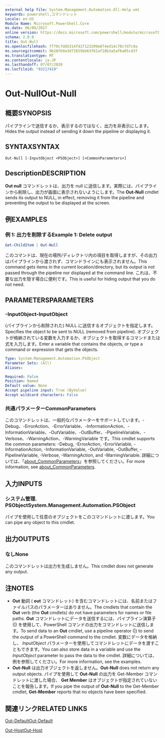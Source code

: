 ```yaml
---
external help file: System.Management.Automation.dll-Help.xml
keywords: powershell,コマンドレット
Locale: en-US
Module Name: Microsoft.PowerShell.Core
ms.date: 06/09/2017
online version: https://docs.microsoft.com/powershell/module/microsoft.powershell.core/out-null?view=powershell-7.1&WT.mc_id=ps-gethelp
schema: 2.0.0
title: Out-Null
ms.openlocfilehash: ff70c7dd5314fd1f123299e8f4ed14c70c7d7c9a
ms.sourcegitcommit: 9b28fb9a3d72655bb63f62af18b3a5af6a05cd3f
ms.translationtype: MT
ms.contentlocale: ja-JP
ms.lasthandoff: 07/07/2020
ms.locfileid: "93217419"
---
```

# <span data-ttu-id="876f0-103">Out-Null</span><span class="sxs-lookup"><span data-stu-id="876f0-103">Out-Null</span></span>

## <span data-ttu-id="876f0-104">概要</span><span class="sxs-lookup"><span data-stu-id="876f0-104">SYNOPSIS</span></span>
<span data-ttu-id="876f0-105">パイプラインで送信するか、表示するのではなく、出力を非表示にします。</span><span class="sxs-lookup"><span data-stu-id="876f0-105">Hides the output instead of sending it down the pipeline or displaying it.</span></span>

## <span data-ttu-id="876f0-106">SYNTAX</span><span class="sxs-lookup"><span data-stu-id="876f0-106">SYNTAX</span></span>

```
Out-Null [-InputObject <PSObject>] [<CommonParameters>]
```

## <span data-ttu-id="876f0-107">Description</span><span class="sxs-lookup"><span data-stu-id="876f0-107">DESCRIPTION</span></span>

<span data-ttu-id="876f0-108">**Out null** コマンドレットは、出力を null に送信します。実際には、パイプラインから削除し、出力が画面に表示されないようにします。</span><span class="sxs-lookup"><span data-stu-id="876f0-108">The **Out-Null** cmdlet sends its output to NULL, in effect, removing it from the pipeline and preventing the output to be displayed at the screen.</span></span>

## <span data-ttu-id="876f0-109">例</span><span class="sxs-lookup"><span data-stu-id="876f0-109">EXAMPLES</span></span>

### <span data-ttu-id="876f0-110">例 1: 出力を削除する</span><span class="sxs-lookup"><span data-stu-id="876f0-110">Example 1: Delete output</span></span>

```powershell
Get-ChildItem | Out-Null
```

<span data-ttu-id="876f0-111">このコマンドは、現在の場所/ディレクトリ内の項目を取得しますが、その出力はパイプラインから渡されず、コマンドラインにも表示されません。</span><span class="sxs-lookup"><span data-stu-id="876f0-111">This command gets items in the current location/directory, but its output is not passed through the pipeline nor displayed at the command line.</span></span>
<span data-ttu-id="876f0-112">これは、不要な出力を隠す場合に便利です。</span><span class="sxs-lookup"><span data-stu-id="876f0-112">This is useful for hiding output that you do not need.</span></span>

## <span data-ttu-id="876f0-113">PARAMETERS</span><span class="sxs-lookup"><span data-stu-id="876f0-113">PARAMETERS</span></span>

### <span data-ttu-id="876f0-114">-InputObject</span><span class="sxs-lookup"><span data-stu-id="876f0-114">-InputObject</span></span>

<span data-ttu-id="876f0-115">(パイプラインから削除された) NULL に送信するオブジェクトを指定します。</span><span class="sxs-lookup"><span data-stu-id="876f0-115">Specifies the object to be sent to NULL (removed from pipeline).</span></span>
<span data-ttu-id="876f0-116">オブジェクトが格納されている変数を入力するか、オブジェクトを取得するコマンドまたは式を入力します。</span><span class="sxs-lookup"><span data-stu-id="876f0-116">Enter a variable that contains the objects, or type a command or expression that gets the objects.</span></span>

```yaml
Type: System.Management.Automation.PSObject
Parameter Sets: (All)
Aliases:

Required: False
Position: Named
Default value: None
Accept pipeline input: True (ByValue)
Accept wildcard characters: False
```

### <span data-ttu-id="876f0-117">共通パラメーター</span><span class="sxs-lookup"><span data-stu-id="876f0-117">CommonParameters</span></span>

<span data-ttu-id="876f0-118">このコマンドレットは、一般的なパラメーターをサポートしています。-Debug、-ErrorAction、-ErrorVariable、-InformationAction、-InformationVariable、-OutVariable、-OutBuffer、-PipelineVariable、-Verbose、-WarningAction、-WarningVariable です。</span><span class="sxs-lookup"><span data-stu-id="876f0-118">This cmdlet supports the common parameters: -Debug, -ErrorAction, -ErrorVariable, -InformationAction, -InformationVariable, -OutVariable, -OutBuffer, -PipelineVariable, -Verbose, -WarningAction, and -WarningVariable.</span></span> <span data-ttu-id="876f0-119">詳細については、「[about_CommonParameters](https://go.microsoft.com/fwlink/?LinkID=113216)」を参照してください。</span><span class="sxs-lookup"><span data-stu-id="876f0-119">For more information, see [about_CommonParameters](https://go.microsoft.com/fwlink/?LinkID=113216).</span></span>

## <span data-ttu-id="876f0-120">入力</span><span class="sxs-lookup"><span data-stu-id="876f0-120">INPUTS</span></span>

### <span data-ttu-id="876f0-121">システム管理. PSObject</span><span class="sxs-lookup"><span data-stu-id="876f0-121">System.Management.Automation.PSObject</span></span>

<span data-ttu-id="876f0-122">パイプを使用して任意のオブジェクトをこのコマンドレットに渡します。</span><span class="sxs-lookup"><span data-stu-id="876f0-122">You can pipe any object to this cmdlet.</span></span>

## <span data-ttu-id="876f0-123">出力</span><span class="sxs-lookup"><span data-stu-id="876f0-123">OUTPUTS</span></span>

### <span data-ttu-id="876f0-124">なし</span><span class="sxs-lookup"><span data-stu-id="876f0-124">None</span></span>

<span data-ttu-id="876f0-125">このコマンドレットは出力を生成しません。</span><span class="sxs-lookup"><span data-stu-id="876f0-125">This cmdlet does not generate any output.</span></span>

## <span data-ttu-id="876f0-126">注</span><span class="sxs-lookup"><span data-stu-id="876f0-126">NOTES</span></span>

* <span data-ttu-id="876f0-127">**Out** 動詞 ( **out** コマンドレット) を含むコマンドレットには、名前またはファイルパスのパラメーターはありません。</span><span class="sxs-lookup"><span data-stu-id="876f0-127">The cmdlets that contain the **Out** verb (the **Out** cmdlets) do not have parameters for names or file paths.</span></span> <span data-ttu-id="876f0-128">**Out** コマンドレットにデータを送信するには、パイプライン演算子 (|) を使用して、PowerShell コマンドの出力をコマンドレットに送信します。</span><span class="sxs-lookup"><span data-stu-id="876f0-128">To send data to an **Out** cmdlet, use a pipeline operator (|) to send the output of a PowerShell command to the cmdlet.</span></span> <span data-ttu-id="876f0-129">変数にデータを格納し、 *InputObject* パラメーターを使用してコマンドレットにデータを渡すこともできます。</span><span class="sxs-lookup"><span data-stu-id="876f0-129">You can also store data in a variable and use the *InputObject* parameter to pass the data to the cmdlet.</span></span> <span data-ttu-id="876f0-130">詳細については、例を参照してください。</span><span class="sxs-lookup"><span data-stu-id="876f0-130">For more information, see the examples.</span></span>
* <span data-ttu-id="876f0-131">**Out-Null** は出力オブジェクトを返しません。</span><span class="sxs-lookup"><span data-stu-id="876f0-131">**Out-Null** does not return any output objects.</span></span> <span data-ttu-id="876f0-132">パイプを使用して **Out-Null** の出力を Get-Member コマンドレットに渡した場合、 **Get Member** はオブジェクトが指定されていないことを報告します。</span><span class="sxs-lookup"><span data-stu-id="876f0-132">If you pipe the output of **Out-Null** to the Get-Member cmdlet, **Get-Member** reports that no objects have been specified.</span></span>

## <span data-ttu-id="876f0-133">関連リンク</span><span class="sxs-lookup"><span data-stu-id="876f0-133">RELATED LINKS</span></span>

[<span data-ttu-id="876f0-134">Out-Default</span><span class="sxs-lookup"><span data-stu-id="876f0-134">Out-Default</span></span>](Out-Default.md)

[<span data-ttu-id="876f0-135">Out-Host</span><span class="sxs-lookup"><span data-stu-id="876f0-135">Out-Host</span></span>](Out-Host.md)

